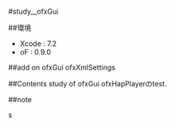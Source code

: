 #study__ofxGui

##環境
*	Xcode : 7.2
*	oF : 0.9.0

##add on
ofxGui
ofxXmlSettings

##Contents
study of ofxGui
ofxHapPlayerのtest.

##note

s

